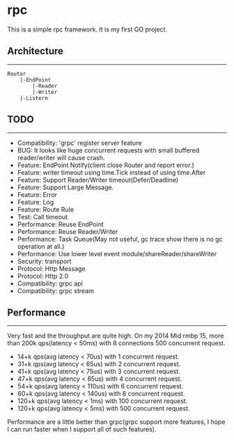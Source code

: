 # rpc

This is a simple rpc framework. It is my first GO project.

## Architecture
___

	Router
		|-EndPoint
			|-Reader
			|-Writer
		|-Listern

## TODO
___
- Compatibility: 'grpc' register server feature
- BUG: It looks like huge concurrent requests with small buffered reader/writer will cause crash.
- Feature: EndPoint Notify(client close Router and report error.)
- Feature: writer timeout using time.Tick instead of using time.After
- Feature: Support Reader/Writer timeout(Defer/Deadline)
- Feature: Support Large Message.
- Feature: Error
- Feature: Log
- Feature: Route Rule
- Test: Call timeout
- Performance: Reuse EndPoint
- Performance: Reuse Reader/Writer
- Performance: Task Queue(May not useful, gc trace show there is no gc operation at all.)
- Performance: Use lower level event module/shareReader/shareWriter
- Security: transport
- Protocol: Http Message
- Protocol: Http 2.0
- Compatibility: grpc api
- Compatibility: grpc stream

## Performance
---
Very fast and the throughput are quite high. On my 2014 Mid rmbp 15, more
than 200k qps(latency < 50ms) with 8 connections 500 concurrent request.

* 14+k qps(avg latency < 70us) with 1 concurrent request.
* 31+k qps(avg latency < 65us) with 2 concurrent request.
* 41+k qps(avg latency < 75us) with 3 concurrent request.
* 47+k qps(avg latency < 85us) with 4 concurrent request.
* 54+k qps(avg latency < 110us) with 6 concurrent request.
* 60+k qps(avg latency < 140us) with 8 concurrent request.
* 120+k qps(avg latency < 1ms) with 100 concurrent request.
* 120+k qps(avg latency < 5ms) with 500 concurrent request.

Performance are a little better than grpc(grpc support more features, I hope
I can run faster when I support all of such features).
